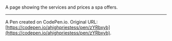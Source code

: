 # 

A page showing the services and prices a spa offers. 

--------------------------------------------------------------------------------------------------------------------------------------------

A Pen created on CodePen.io. Original URL: [https://codepen.io/ahighpriestess/pen/zYRbxyb](https://codepen.io/ahighpriestess/pen/zYRbxyb).

